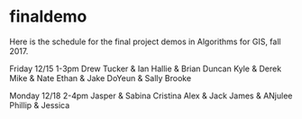 # finaldemo

Here is the schedule for the final project demos in Algorithms for GIS, fall 2017. 


Friday 12/15  1-3pm 
  Drew
  Tucker & Ian 
  Hallie & Brian 
  Duncan 
  Kyle & Derek 
  Mike & Nate 
  Ethan & Jake 
  DoYeun & Sally 
  Brooke 


Monday 12/18  2-4pm
  Jasper & Sabina 
  Cristina 
  Alex & Jack 
  James & ANjulee
  Phillip & Jessica
